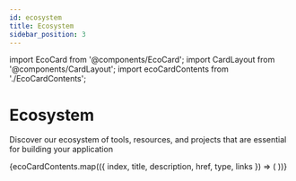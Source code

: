 ```yaml
---
id: ecosystem
title: Ecosystem
sidebar_position: 3
---
```


import EcoCard from '@components/EcoCard';
import CardLayout from '@components/CardLayout';
import ecoCardContents from './EcoCardContents';

# Ecosystem

Discover our ecosystem of tools, resources, and projects that are essential for building your application

<CardLayout topMargin={56}>
  {ecoCardContents.map(({ index, title, description, href, type, links }) => (
    <EcoCard
      key={index}
      title={title}
      description={description}
      href={href}
      type={type}
      links={links}
    />
  ))}
</CardLayout>

